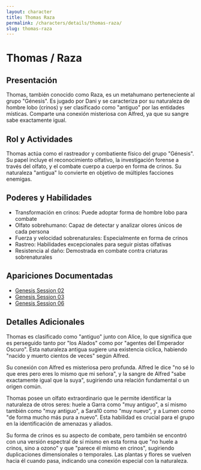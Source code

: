 ```yaml
---
layout: character
title: Thomas Raza
permalink: /characters/details/thomas-raza/
slug: thomas-raza
---
```


# Thomas / Raza

## Presentación
Thomas, también conocido como Raza, es un metahumano perteneciente al grupo "Génesis". Es jugado por Dani y se caracteriza por su naturaleza de hombre lobo (crinos) y ser clasificado como "antiguo" por las entidades místicas. Comparte una conexión misteriosa con Alfred, ya que su sangre sabe exactamente igual.

## Rol y Actividades
Thomas actúa como el rastreador y combatiente físico del grupo "Génesis". Su papel incluye el reconocimiento olfativo, la investigación forense a través del olfato, y el combate cuerpo a cuerpo en forma de crinos. Su naturaleza "antigua" lo convierte en objetivo de múltiples facciones enemigas.

## Poderes y Habilidades
- Transformación en crinos: Puede adoptar forma de hombre lobo para combate
- Olfato sobrehumano: Capaz de detectar y analizar olores únicos de cada persona
- Fuerza y velocidad sobrenaturales: Especialmente en forma de crinos
- Rastreo: Habilidades excepcionales para seguir pistas olfativas
- Resistencia al daño: Demostrada en combate contra criaturas sobrenaturales

## Apariciones Documentadas
- [Genesis Session 02](../../campaigns/genesis/session-02.md)
- [Genesis Session 03](../../campaigns/genesis/session-03.md)
- [Genesis Session 06](../../campaigns/genesis/session-06.md)

## Detalles Adicionales
Thomas es clasificado como "antiguo" junto con Alice, lo que significa que es perseguido tanto por "los Alados" como por "agentes del Emperador Oscuro". Esta naturaleza antigua sugiere una existencia cíclica, habiendo "nacido y muerto cientos de veces" según Alfred.

Su conexión con Alfred es misteriosa pero profunda. Alfred le dice "no sé lo que eres pero eres lo mismo que mi señora", y la sangre de Alfred "sabe exactamente igual que la suya", sugiriendo una relación fundamental o un origen común.

Thomas posee un olfato extraordinario que le permite identificar la naturaleza de otros seres: huele a Garra como "muy antiguo", a sí mismo también como "muy antiguo", a Sara10 como "muy nuevo", y a Lumen como "de forma mucho más pura a nuevo". Esta habilidad es crucial para el grupo en la identificación de amenazas y aliados.

Su forma de crinos es su aspecto de combate, pero también se encontró con una versión espectral de sí mismo en esta forma que "no huele a crinos, sino a ozono" y que "parece él mismo en crinos", sugiriendo duplicaciones dimensionales o temporales. Las plantas y flores se vuelven hacia él cuando pasa, indicando una conexión especial con la naturaleza.